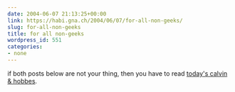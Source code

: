 ```yaml
---
date: 2004-06-07 21:13:25+00:00
link: https://habi.gna.ch/2004/06/07/for-all-non-geeks/
slug: for-all-non-geeks
title: for all non-geeks
wordpress_id: 551
categories:
- none
---
```


if both posts below are not your thing, then you have to read  [today's calvin & hobbes](http://images.ucomics.com/comics/ch/1993/ch930607.gif).
